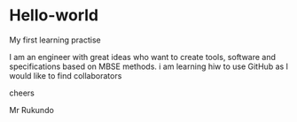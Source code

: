 # Hello-world
My first learning practise

I am an engineer with great ideas who want to create tools, software and specifications based on MBSE methods.
i am learning hiw to use GitHub as I would like to find collaborators

cheers

Mr Rukundo 
